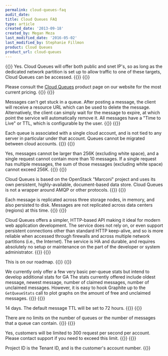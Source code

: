 ```yaml
---
permalink: cloud-queues-faq
audit_date:
title: Cloud Queues FAQ
type: article
created_date: '2013-09-18'
created_by: Megan Meza
last_modified_date: '2016-05-02'
last_modified_by: Stephanie Fillmon
product: Cloud Queues
product_url: cloud-queues
---
```

{{<accordion title="Will Cloud Queues work with Hybrid or RackConnect?" col="in" href="accordion1">}}
Yes. Cloud Queues will offer both public and snet IP's, so as long as the dedicated network partition is set up to allow traffic to one of these targets, Cloud Queues can be accessed.
{{</accordion>}}
{{<accordion title="What does it cost to use Cloud Queues?" col="in" href="accordion2">}}

Please consult the [Cloud Queues](https://www.rackspace.com/cloud/queues/) product page on our website for the most current pricing.
{{</accordion>}}
{{<accordion title="What happens if a message is stuck in a queue? How can this be fixed?" col="in" href="accordion3">}}

Messages can't get stuck in a queue. After posting a message, the client will receive a resource URL which can be used to delete the message. Alternatively, the client can simply wait for the message to expire, at which point the service will automatically remove it. All messages have a "Time to Live" or TTL, which is configurable by the user.
{{</accordion>}}
{{<accordion title="Can a queue be migrated from one server to another server?" col="in" href="accordion4">}}

Each queue is associated with a single cloud account, and is not tied to any server in particular under that account. Queues cannot be migrated between cloud accounts.
{{</accordion>}}
{{<accordion title="Are there any limitations that Cloud Queues customers should be aware of?" col="in" href="accordion5">}}

Yes, messages cannot be larger than 256K (excluding white space), and a single request cannot contain more than 10 messages. If a single request has multiple messages, the sum of those messages (excluding white space) cannot exceed 256K.
{{</accordion>}}
{{<accordion title="What is the underlying message queuing system?" col="in" href="accordion6">}}

Cloud Queues is based on the OpenStack "Marconi" project and uses its own persistent, highly-available, document-based data store. Cloud Queues is not a wrapper around AMQP or other protocols.
{{</accordion>}}
{{<accordion title="How can I be assured my messages will not be lost?" col="in" href="accordion7">}}

Each message is replicated across three storage nodes, in memory, and also persisted to disk. Messages are not replicated across data centers (regions) at this time.
{{</accordion>}}
{{<accordion title="How is the product different from RabbitMQ?" col="in" href="accordion8">}}

Cloud Queues offers a simpler, HTTP-based API making it ideal for modern web application development. The service does not rely on, or even support persistent connections other than standard HTTP keep-alive, and so is more reliable when accessed through firewalls and across multiple network partitions (i.e., the Internet). The service is HA and durable, and requires absolutely no setup or maintenance on the part of the developer or system administrator.
{{</accordion>}}
{{<accordion title="Will we be able to enable some form of transaction logging that we can store to Cloud Files or other accessible storage?" col="in" href="accordion9">}}

This is on our roadmap.
{{</accordion>}}
{{<accordion title="What stats does the API return?" col="in" href="accordion10">}}

We currently only offer a few very basic per-queue stats but intend to develop additional stats for GA The stats currently offered include oldest message, newest message, number of claimed messages, number of unclaimed messages. However, it is easy to hook Graphite up to the `GetQueueStats` call to plot graphs on the amount of free and unclaimed messages.
{{</accordion>}}
{{<accordion title="What is the maximum amount of time a message can be stored?" col="in" href="accordion11">}}

14 days. The default message TTL will be set to 72 hours.
{{</accordion>}}
{{<accordion title="Is there be a max queue length to prevent queues from growing out of control?" col="in" href="accordion12">}}

There are no limits on the number of queues or the number of messages that a queue can contain.
{{</accordion>}}
{{<accordion title="Is there a limit of max requests per second for these API operations?" col="in" href="accordion13">}}

Yes, customers will be limited to 300 request per second per account. Please contact support if you need to exceed this limit.
{{</accordion>}}
{{<accordion title="What do I need to enter for the `X-Project-ID` field?" col="in" href="accordion14">}}

Project ID is the Tenant ID, and is the customer's account number.
{{</accordion>}}